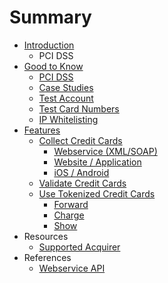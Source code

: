 # Summary

* [Introduction](README.md)
   * PCI DSS
* [Good to Know](general_information.md)
   * [PCI DSS](understand_pci_dss.md)
   * [Case Studies](sample_business_cases.md)
   * [Test Account](live_mode-test.md)
   * [Test Card Numbers](test_card_numbers.md)
   * [IP Whitelisting](ip_whitelisting.md)
* [Features](featuresmd.md)
   * [Collect Credit Cards](collect_payment_data.md)
       * [Webservice (XML/SOAP)](webservice.md)
       * [Website / Application](website-application.md)
       * [iOS / Android](mobile-app.md)
   * [Validate Credit Cards](validate.md)
   * [Use Tokenized Credit Cards](utilize.md)
       * [Forward](forward.md)
       * [Charge](charge.md)
       * [Show](show.md)
* Resources
   * [Supported Acquirer](supported_acquirer.md)
* References
   * [Webservice API](webservice_api.md)


